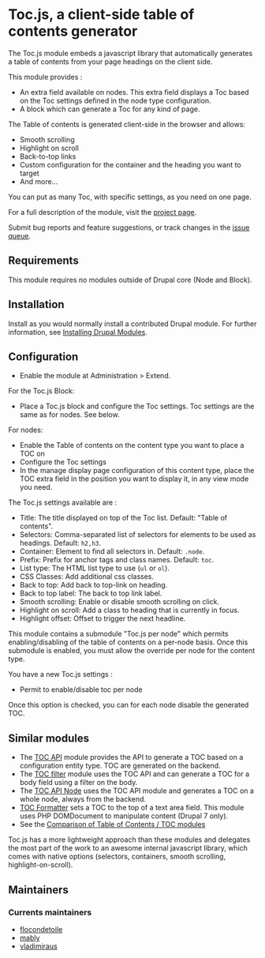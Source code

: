 # Toc.js, a client-side table of contents generator

The Toc.js module embeds a javascript library that automatically generates a
table of contents from your page headings on the client side.

This module provides :

- An extra field available on nodes. This extra field displays a Toc based on
  the Toc settings defined in the node type configuration.
- A block which can generate a Toc for any kind of page.

The Table of contents is generated client-side in the browser and allows:
- Smooth scrolling
- Highlight on scroll
- Back-to-top links
- Custom configuration for the container and the heading you want to target
- And more...

You can put as many Toc, with specific settings, as you need on one page.

For a full description of the module, visit the
[project page](https://www.drupal.org/project/toc_js).

Submit bug reports and feature suggestions, or track changes in the
[issue queue](https://www.drupal.org/project/issues/toc_js).


## Requirements

This module requires no modules outside of Drupal core (Node and Block).


## Installation

Install as you would normally install a contributed Drupal module.
For further information, see [Installing Drupal Modules](https://www.drupal.org/docs/extending-drupal/installing-drupal-modules).


## Configuration

- Enable the module at Administration > Extend.

For the Toc.js Block:

- Place a Toc.js block and configure the Toc settings. Toc settings are the same
  as for nodes. See below.

For nodes:

- Enable the Table of contents on the content type you want to place a TOC on
- Configure the Toc settings
- In the manage display page configuration of this content type, place the
  TOC extra field in the position you want to display it, in any view mode you
  need.

The Toc.js settings available are :

- Title: The title displayed on top of the Toc list.
  Default: "Table of contents".
- Selectors: Comma-separated list of selectors for elements to be used as
  headings. Default: `h2,h3`.
- Container: Element to find all selectors in. Default: `.node`.
- Prefix: Prefix for anchor tags and class names. Default: `toc`.
- List type: The HTML list type to use (`ul` or `ol`).
- CSS Classes: Add additional css classes.
- Back to top: Add back to top-link on heading.
- Back to top label: The back to top link label.
- Smooth scrolling: Enable or disable smooth scrolling on click.
- Highlight on scroll: Add a class to heading that is currently in focus.
- Highlight offset: Offset to trigger the next headline.

This module contains a submodule "Toc.js per node" which permits
enabling/disabling of the table of contents on a per-node basis.
Once this submodule is enabled, you must allow the override per node for the
content type.

You have a new Toc.js settings :
- Permit to enable/disable toc per node

Once this option is checked, you can for each node disable the generated TOC.


## Similar modules

- The [TOC API](https://www.drupal.org/project/toc_api) module provides the API
  to generate a TOC based on a
  configuration entity type. TOC are generated on the backend.
- The [TOC filter](https://www.drupal.org/project/toc_filter) module uses the
  TOC API and can generate a TOC for a body field using a filter on the body.
- The [TOC API Node](https://www.drupal.org/project/toc_api_node) uses the TOC
  API module and generates a TOC on a whole node, always from the backend.
- [TOC Formatter](https://www.drupal.org/project/toc_formatter) sets a TOC to
  the top of a text area field. This module uses PHP DOMDocument to manipulate
  content (Drupal 7 only).
- See the [Comparison of Table of Contents / TOC modules](https://www.drupal.org/node/2278811)


Toc.js has a more lightweight approach than these modules and delegates the
most part of the work to an awesome internal javascript library, which comes
with native options (selectors, containers, smooth scrolling,
highlight-on-scroll).


## Maintainers

### Currents maintainers

- [flocondetoile](https://drupal.org/u/flocondetoile)
- [mably](https://drupal.org/u/mably)
- [vladimiraus](https://drupal.org/u/vladimiraus)
